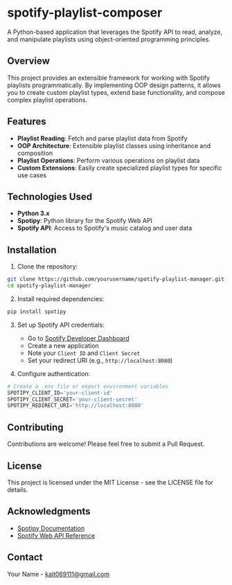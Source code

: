# spotify-playlist-composer
A Python-based application that leverages the Spotify API to read, analyze, and manipulate playlists using object-oriented programming principles.

## Overview

This project provides an extensible framework for working with Spotify playlists programmatically. By implementing OOP design patterns, it allows you to create custom playlist types, extend base functionality, and compose complex playlist operations.

## Features

- **Playlist Reading**: Fetch and parse playlist data from Spotify
- **OOP Architecture**: Extensible playlist classes using inheritance and composition
- **Playlist Operations**: Perform various operations on playlist data
- **Custom Extensions**: Easily create specialized playlist types for specific use cases

## Technologies Used

- **Python 3.x**
- **Spotipy**: Python library for the Spotify Web API
- **Spotify API**: Access to Spotify's music catalog and user data

## Installation

1. Clone the repository:
```bash
git clone https://github.com/yourusername/spotify-playlist-manager.git
cd spotify-playlist-manager
```

2. Install required dependencies:
```bash
pip install spotipy
```

3. Set up Spotify API credentials:
   - Go to [Spotify Developer Dashboard](https://developer.spotify.com/dashboard)
   - Create a new application
   - Note your `Client ID` and `Client Secret`
   - Set your redirect URI (e.g., `http://localhost:8080`)

4. Configure authentication:
```python
# Create a .env file or export environment variables
SPOTIPY_CLIENT_ID='your-client-id'
SPOTIPY_CLIENT_SECRET='your-client-secret'
SPOTIPY_REDIRECT_URI='http://localhost:8080'
```


## Contributing

Contributions are welcome! Please feel free to submit a Pull Request.

## License

This project is licensed under the MIT License - see the LICENSE file for details.

## Acknowledgments

- [Spotipy Documentation](https://spotipy.readthedocs.io/)
- [Spotify Web API Reference](https://developer.spotify.com/documentation/web-api/)

## Contact

Your Name - kait069111@gmail.com
